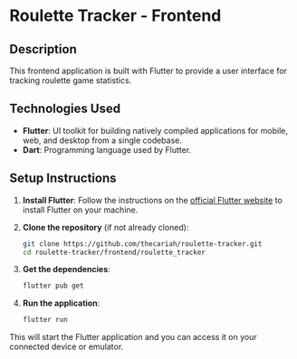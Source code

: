 # Roulette Tracker - Frontend

## Description

This frontend application is built with Flutter to provide a user interface for tracking roulette game statistics.

## Technologies Used

- **Flutter**: UI toolkit for building natively compiled applications for mobile, web, and desktop from a single codebase.
- **Dart**: Programming language used by Flutter.

## Setup Instructions

1. **Install Flutter**:
    Follow the instructions on the [official Flutter website](https://flutter.dev/docs/get-started/install) to install Flutter on your machine.

2. **Clone the repository** (if not already cloned):
    ```sh
    git clone https://github.com/thecariah/roulette-tracker.git
    cd roulette-tracker/frontend/roulette_tracker
    ```

3. **Get the dependencies**:
    ```sh
    flutter pub get
    ```

4. **Run the application**:
    ```sh
    flutter run
    ```

This will start the Flutter application and you can access it on your connected device or emulator.
